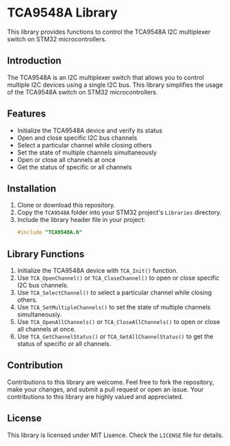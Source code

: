 # TCA9548A Library

This library provides functions to control the TCA9548A I2C multiplexer switch on STM32 microcontrollers.

## Introduction

The TCA9548A is an I2C multiplexer switch that allows you to control multiple I2C devices using a single I2C bus. This library simplifies the usage of the TCA9548A switch on STM32 microcontrollers.

## Features

- Initialize the TCA9548A device and verify its status
- Open and close specific I2C bus channels
- Select a particular channel while closing others
- Set the state of multiple channels simultaneously
- Open or close all channels at once
- Get the status of specific or all channels

## Installation

1. Clone or download this repository.
2. Copy the `TCA9548A` folder into your STM32 project's `Libraries` directory.
3. Include the library header file in your project:
   ```c
   #include "TCA9548A.h"
   ```
   
## Library Functions

1. Initialize the TCA9548A device with `TCA_Init()` function.
2. Use `TCA_OpenChannel()` or `TCA_CloseChannel()` to open or close specific I2C bus channels.
3. Use `TCA_SelectChannel()` to select a particular channel while closing others.
4. Use `TCA_SetMultipleChannels()` to set the state of multiple channels simultaneously.
5. Use `TCA_OpenAllChannels()` or `TCA_CloseAllChannels()` to open or close all channels at once.
6. Use `TCA_GetChannelStatus()` or `TCA_GetAllChannelStatus()` to get the status of specific or all channels.

## Contribution
Contributions to this library are welcome. Feel free to fork the repository, make your changes, and submit a pull request or open an issue. Your contributions to this library are highly valued and appreciated.

## License

This library is licensed under MIT Lisence. Check the `LICENSE` file for details.
